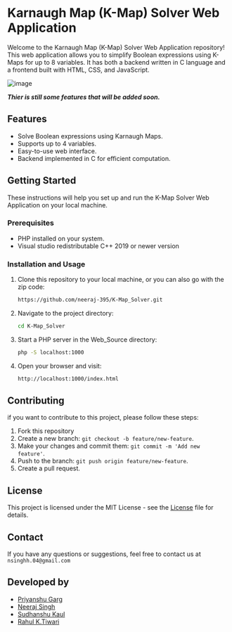 # Karnaugh Map (K-Map) Solver Web Application

Welcome to the Karnaugh Map (K-Map) Solver Web Application repository! This web application allows you to simplify Boolean expressions using K-Maps for up to 8 variables. It has both a backend written in C language and a frontend built with HTML, CSS, and JavaScript.

![image](https://github.com/neeraj-395/K-Map_Solver/assets/141737975/a425ec0d-a398-4caa-b945-65ffcceccc3c)

***Thier is still some features that will be added soon.***

## Features

- Solve Boolean expressions using Karnaugh Maps.
- Supports up to 4 variables.
- Easy-to-use web interface.
- Backend implemented in C for efficient computation.

## Getting Started

These instructions will help you set up and run the K-Map Solver Web Application on your local machine.

### Prerequisites

- PHP installed on your system.
- Visual studio redistributable C++ 2019 or newer version

### Installation and Usage

1. Clone this repository to your local machine, or you can also go with the zip code:

   ```bash
   https://github.com/neeraj-395/K-Map_Solver.git

2. Navigate to the project directory:

   ```bash
   cd K-Map_Solver

3. Start a PHP server in the Web_Source directory:

   ```bash
   php -S localhost:1000

4. Open your browser and visit:

   ```bash
   http://localhost:1000/index.html

## Contributing
if you want to contribute to this project, please follow these steps:
1. Fork this repository
2. Create a new branch: `git checkout -b feature/new-feature`.
3. Make your changes and commit them: `git commit -m 'Add new feature'`.
4. Push to the branch: `git push origin feature/new-feature`.
5. Create a pull request.

## License
This project is licensed under the MIT License - see the [License](LICENSE) file for details. 

## Contact
If you have any questions or suggestions, feel free to contact us at `nsinghh.04@gmail.com`

## Developed by
* [Priyanshu Garg](https://github.com/priyanshugarg00 "Priyanshu Garg")
* [Neeraj Singh](https://github.com/neeraj-395 "Neeraj Singh")
* [Sudhanshu Kaul](https://github.com/Sudhanshukaul123 "Sudhanshu Kaul")
* [Rahul K.Tiwari](https://github.com/rahul07tiwari "Rahul K.Tiwari")

